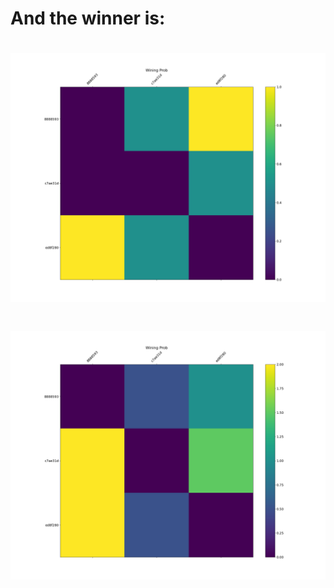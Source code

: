 # And the winner is:

# ![alt text](competition/matrix_as_black.png)
# ![alt text](competition/matrix_as_white.png)